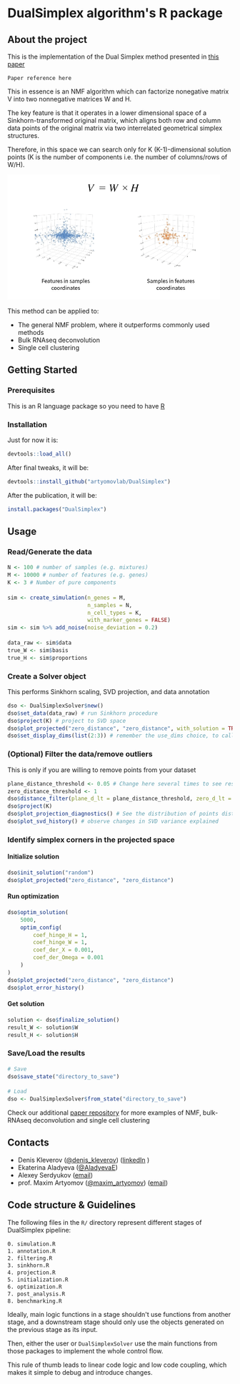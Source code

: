 # DualSimplex algorithm's R package

## About the project
This is the implementation of the Dual Simplex method presented in [this paper](https://www.biorxiv.org/content/10.1101/2024.04.09.588652v1)

```angular2html
Paper reference here
```
This in essence is an NMF algorithm which can factorize nonegative matrix V into two nonnegative matrices W and H.

The key feature is that it operates in a lower dimensional space of a Sinkhorn-transformed original matrix,
which aligns both row and column data points of the original matrix via two interrelated geometrical simplex structures.

Therefore, in this space we can search only for K (K-1)-dimensional solution points (K is the number of components i.e. the number of columns/rows of W/H).

![](inst/extdata/DualSimplex.gif)

This method can be applied to:
- The general NMF problem, where it outperforms commonly used methods
- Bulk RNAseq deconvolution
- Single cell clustering

## Getting Started
### Prerequisites
This is an R language package so you need to have [R](https://www.r-project.org/about.html)

### Installation
Just for now it is:
```r
devtools::load_all()
```

After final tweaks, it will be: 
```r
devtools::install_github("artyomovlab/DualSimplex")
```

After the publication, it will be:
```r
install.packages("DualSimplex")
```


## Usage
### Read/Generate the data
```r
N <- 100 # number of samples (e.g. mixtures)
M <- 10000 # number of features (e.g. genes)
K <- 3 # Number of pure components

sim <- create_simulation(n_genes = M,
                         n_samples = N,
                         n_cell_types = K,
                         with_marker_genes = FALSE)
sim <- sim %>% add_noise(noise_deviation = 0.2)

data_raw <- sim$data
true_W <- sim$basis
true_H <- sim$proportions
```

### Create a Solver object
This performs Sinkhorn scaling, SVD projection, and data annotation
```r
dso <- DualSimplexSolver$new()
dso$set_data(data_raw) # run Sinkhorn procedure
dso$project(K) # project to SVD space
dso$plot_projected("zero_distance", "zero_distance", with_solution = TRUE, use_dims = list(2:3)) # visualize the projection
dso$set_display_dims(list(2:3)) # remember the use_dims choice, to call just dso$plot_projected()
```

### (Optional) Filter the data/remove outliers 
This is only if you are willing to remove points from your dataset
```r
plane_distance_threshold <- 0.05 # Change here several times to see result, start with big and lower it
zero_distance_threshold <- 1
dso$distance_filter(plane_d_lt = plane_distance_threshold, zero_d_lt = zero_distance_threshold, genes = T)
dso$project(K)
dso$plot_projection_diagnostics() # See the distribution of points distances
dso$plot_svd_history() # observe changes in SVD variance explained
```

### Identify simplex corners in the projected space
#### Initialize solution
```r
dso$init_solution("random")
dso$plot_projected("zero_distance", "zero_distance")
```

#### Run optimization
```r
dso$optim_solution(
    5000,
    optim_config(
        coef_hinge_H = 1,
        coef_hinge_W = 1,
        coef_der_X = 0.001, 
        coef_der_Omega = 0.001
    )
)
dso$plot_projected("zero_distance", "zero_distance")
dso$plot_error_history()
```

#### Get solution
```r
solution <- dso$finalize_solution()
result_W <- solution$W
result_H <- solution$H
```

### Save/Load the results
```r
# Save
dso$save_state("directory_to_save")

# Load
dso <- DualSimplexSolver$from_state("directory_to_save")
```

Check our additional [paper repository](https://github.com/artyomovlab/dualsimplex_paper) for more examples of NMF, bulk-RNAseq deconvolution and single cell clustering


## Contacts

-  Denis Kleverov ([@denis_kleverov](https://twitter.com/denis_kleverov)) ([linkedIn](https://linkedin.com/in/denklewer) )
-  Ekaterina Aladyeva ([@AladyevaE](https://twitter.com/AladyevaE)) 
-  Alexey Serdyukov ([email](mailto:leshaserdyukov@gmail.com))
-  prof. Maxim Artyomov ([@maxim_artyomov](https://twitter.com/maxim_artyomov)) ([email](mailto:martyomov@wustl.edu))



## Code structure & Guidelines

The following files in the `R/` directory represent different stages
of DualSimplex pipeline:
```
0. simulation.R
1. annotation.R
2. filtering.R
3. sinkhorn.R
4. projection.R
5. initialization.R
6. optimization.R
7. post_analysis.R
8. benchmarking.R
```

Ideally, main logic functions in a stage shouldn't use 
functions from another stage, and a downstream stage 
should only use the objects generated on the previous stage as its input. 

Then, either the user or `DualSimplexSolver` use the main
functions from those packages to implement the whole control flow.

This rule of thumb leads to linear code logic and low code coupling,
which makes it simple to debug and introduce changes.
